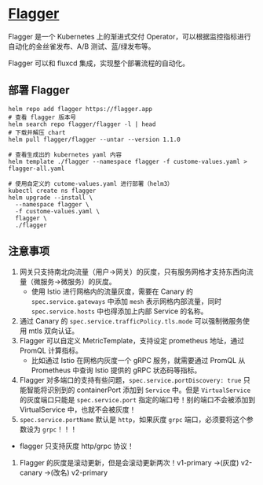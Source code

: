# [Flagger](https://github.com/weaveworks/flagger)


Flagger 是一个 Kubernetes 上的渐进式交付 Operator，可以根据监控指标进行自动化的金丝雀发布、A/B 测试、蓝/绿发布等。

Flagger 可以和 fluxcd 集成，实现整个部署流程的自动化。


## 部署 Flagger

```shell
helm repo add flagger https://flagger.app
# 查看 flagger 版本号
helm search repo flagger/flagger -l | head
# 下载并解压 chart
helm pull flagger/flagger --untar --version 1.1.0

# 查看生成出的 kubernetes yaml 内容
helm template ./flagger --namespace flagger -f custome-values.yaml > flagger-all.yaml

# 使用自定义的 cutome-values.yaml 进行部署（helm3）
kubectl create ns flagger
helm upgrade --install \
  --namespace flagger \
  -f custome-values.yaml \
  flagger \
  ./flagger
```

## 注意事项

1. 网关只支持南北向流量（用户->网关）的灰度，只有服务网格才支持东西向流量（微服务->微服务）的灰度。
    - 使用 Istio 进行网格内的流量灰度，需要在 Canary 的 `spec.service.gateways` 中添加 `mesh` 表示网格内部流量，同时 `spec.service.hosts` 中也得添加上内部 Service 的名称。
1. 通过 Canary 的 `spec.service.trafficPolicy.tls.mode` 可以强制微服务使用 mtls 双向认证。
1. Flagger 可以自定义 MetricTemplate，支持设定 prometheus 地址，通过 PromQL 计算指标。
    - 比如通过 Istio 在网格内灰度一个 gRPC 服务，就需要通过 PromQL 从 Prometheus 中查询 Istio 提供的 gRPC 状态码等指标。
1. Flagger 对多端口的支持有些问题，`spec.service.portDiscovery: true` 只能智能将识别到的 containerPort 添加到 `Service` 中。但是 `VirtualService` 的灰度端口只能是 `spec.service.port` 指定的端口号！别的端口不会被添加到 VirtualService 中，也就不会被灰度！
2. `spec.service.portName` 默认是 `http`，如果灰度 `grpc` 端口，必须要将这个参数设为 `grpc`！！！
  - flagger 只支持灰度 http/grpc 协议！
1. Flagger 的灰度是滚动更新，但是会滚动更新两次！v1-primary ->(灰度) v2-canary ->(改名) v2-primary
